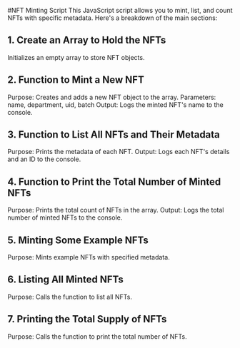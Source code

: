 #NFT Minting Script
This JavaScript script allows you to mint, list, and count NFTs with specific metadata. Here's a breakdown of the main sections:

## 1. Create an Array to Hold the NFTs
   Initializes an empty array to store NFT objects.


## 2. Function to Mint a New NFT
   Purpose: Creates and adds a new NFT object to the array.
   Parameters: name, department, uid, batch
   Output: Logs the minted NFT's name to the console.


## 3. Function to List All NFTs and Their Metadata
   Purpose: Prints the metadata of each NFT.
   Output: Logs each NFT's details and an ID to the console.


## 4. Function to Print the Total Number of Minted NFTs
   Purpose: Prints the total count of NFTs in the array.
   Output: Logs the total number of minted NFTs to the console.

## 5. Minting Some Example NFTs
   Purpose: Mints example NFTs with specified metadata.


## 6. Listing All Minted NFTs
   Purpose: Calls the function to list all NFTs.

## 7. Printing the Total Supply of NFTs
   Purpose: Calls the function to print the total number of NFTs.

   

